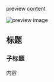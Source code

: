[info]: # ({"title":"标题", "create":"2018-05-16 14:30:06", "modify":"2018-05-16 14:30:06", "category":"笔记", "tag_list":["tag", "tag2"], "info_list":["addition info", "info2"]})

preview content

![preview image](image_url "_preview")

[preview]: # (end preview)

## 标题

### 子标题

内容